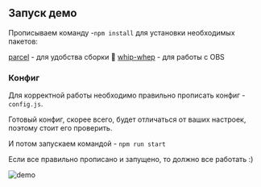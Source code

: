 ## Запуск демо

Прописываем команду -`npm install` для установки необходимых пакетов:

[parcel](https://parceljs.org/) - для удобства сборки 🙈
[whip-whep](https://www.npmjs.com/package/whip-whep) - для работы с OBS

### Конфиг

Для корректной работы необходимо правильно прописать конфиг -  `config.js`.

Готовый конфиг, скорее всего, будет отличаться от ваших настроек, поэтому стоит его проверить. 

И потом запускаем командой -  `npm run start`

Если все правильно прописано и запущено, то должно все работать :)

![demo](https://i.ibb.co/wMPP2hz/test.png)
